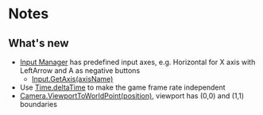 # Notes
## What's new
- [Input Manager](https://docs.unity3d.com/Manual/class-InputManager.html) has predefined input axes, e.g. Horizontal for X axis with LeftArrow and A as negative buttons
  - [Input.GetAxis(axisName)](https://docs.unity3d.com/ScriptReference/Input.GetAxis.html)
- Use [Time.deltaTime](https://docs.unity3d.com/ScriptReference/Time-deltaTime.html) to make the game frame rate independent
- [Camera.ViewportToWorldPoint(position)](https://docs.unity3d.com/ScriptReference/Camera.ViewportToWorldPoint.html), viewport has (0,0) and (1,1) boundaries
